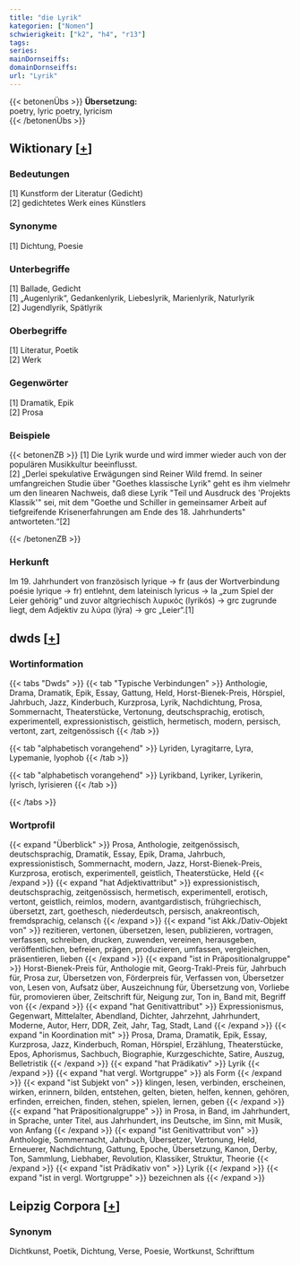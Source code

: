```yaml
---
title: "die Lyrik"
kategorien: ["Nomen"]
schwierigkeit: ["k2", "h4", "r13"]
tags:
series:
mainDornseiffs:
domainDornseiffs:
url: "Lyrik"
---
```


{{< betonenÜbs >}}
**Übersetzung:**  
poetry, lyric poetry, lyricism  
{{< /betonenÜbs >}}

## Wiktionary [[+](https://de.wiktionary.org/wiki/Lyrik)]

### Bedeutungen
[1] Kunstform der Literatur (Gedicht)  
[2] gedichtetes Werk eines Künstlers  

### Synonyme
[1] Dichtung, Poesie  

### Unterbegriffe
[1] Ballade, Gedicht  
[1] „Augenlyrik“, Gedankenlyrik, Liebeslyrik, Marienlyrik, Naturlyrik  
[2] Jugendlyrik, Spätlyrik  

### Oberbegriffe
[1] Literatur, Poetik  
[2] Werk  

### Gegenwörter
[1] Dramatik, Epik  
[2] Prosa  

### Beispiele
{{< betonenZB >}}
[1] Die Lyrik wurde und wird immer wieder auch von der populären Musikkultur beeinflusst.  
[2] „Derlei spekulative Erwägungen sind Reiner Wild fremd. In seiner umfangreichen Studie über "Goethes klassische Lyrik" geht es ihm vielmehr um den linearen Nachweis, daß diese Lyrik "Teil und Ausdruck des 'Projekts Klassik'" sei, mit dem "Goethe und Schiller in gemeinsamer Arbeit auf tiefgreifende Krisenerfahrungen am Ende des 18. Jahrhunderts" antworteten.“[2]  

{{< /betonenZB >}}
### Herkunft
Im 19. Jahrhundert von französisch lyrique → fr (aus der Wortverbindung poésie lyrique → fr) entlehnt, dem lateinisch lyricus → la „zum Spiel der Leier gehörig“ und zuvor altgriechisch λυρικός (lyrikós) → grc zugrunde liegt, dem Adjektiv zu λύρα (lýra) → grc „Leier“.[1]  



## dwds [[+](https://www.dwds.de/wb/Lyrik)]

### Wortinformation
{{< tabs "Dwds" >}}
{{< tab "Typische Verbindungen" >}}
Anthologie, Drama, Dramatik, Epik, Essay, Gattung, Held, Horst-Bienek-Preis, Hörspiel, Jahrbuch, Jazz, Kinderbuch, Kurzprosa, Lyrik, Nachdichtung, Prosa, Sommernacht, Theaterstücke, Vertonung, deutschsprachig, erotisch, experimentell, expressionistisch, geistlich, hermetisch, modern, persisch, vertont, zart, zeitgenössisch
{{< /tab >}}

{{< tab "alphabetisch vorangehend" >}}
Lyriden, Lyragitarre, Lyra, Lypemanie, lyophob
{{< /tab >}}

{{< tab "alphabetisch vorangehend" >}}
Lyrikband, Lyriker, Lyrikerin, lyrisch, lyrisieren
{{< /tab >}}

{{< /tabs >}}

### Wortprofil
{{< expand "Überblick" >}} Prosa, Anthologie, zeitgenössisch, deutschsprachig, Dramatik, Essay, Epik, Drama, Jahrbuch, expressionistisch, Sommernacht, modern, Jazz, Horst-Bienek-Preis, Kurzprosa, erotisch, experimentell, geistlich, Theaterstücke, Held {{< /expand >}}
{{< expand "hat Adjektivattribut" >}} expressionistisch, deutschsprachig, zeitgenössisch, hermetisch, experimentell, erotisch, vertont, geistlich, reimlos, modern, avantgardistisch, frühgriechisch, übersetzt, zart, goethesch, niederdeutsch, persisch, anakreontisch, fremdsprachig, celansch {{< /expand >}}
{{< expand "ist Akk./Dativ-Objekt von" >}} rezitieren, vertonen, übersetzen, lesen, publizieren, vortragen, verfassen, schreiben, drucken, zuwenden, vereinen, herausgeben, veröffentlichen, befreien, prägen, produzieren, umfassen, vergleichen, präsentieren, lieben {{< /expand >}}
{{< expand "ist in Präpositionalgruppe" >}} Horst-Bienek-Preis für, Anthologie mit, Georg-Trakl-Preis für, Jahrbuch für, Prosa zur, Übersetzen von, Förderpreis für, Verfassen von, Übersetzer von, Lesen von, Aufsatz über, Auszeichnung für, Übersetzung von, Vorliebe für, promovieren über, Zeitschrift für, Neigung zur, Ton in, Band mit, Begriff von {{< /expand >}}
{{< expand "hat Genitivattribut" >}} Expressionismus, Gegenwart, Mittelalter, Abendland, Dichter, Jahrzehnt, Jahrhundert, Moderne, Autor, Herr, DDR, Zeit, Jahr, Tag, Stadt, Land {{< /expand >}}
{{< expand "in Koordination mit" >}} Prosa, Drama, Dramatik, Epik, Essay, Kurzprosa, Jazz, Kinderbuch, Roman, Hörspiel, Erzählung, Theaterstücke, Epos, Aphorismus, Sachbuch, Biographie, Kurzgeschichte, Satire, Auszug, Belletristik {{< /expand >}}
{{< expand "hat Prädikativ" >}} Lyrik {{< /expand >}}
{{< expand "hat vergl. Wortgruppe" >}} als Form {{< /expand >}}
{{< expand "ist Subjekt von" >}} klingen, lesen, verbinden, erscheinen, wirken, erinnern, bilden, entstehen, gelten, bieten, helfen, kennen, gehören, erfinden, erreichen, finden, stehen, spielen, lernen, geben {{< /expand >}}
{{< expand "hat Präpositionalgruppe" >}} in Prosa, in Band, im Jahrhundert, in Sprache, unter Titel, aus Jahrhundert, ins Deutsche, im Sinn, mit Musik, von Anfang {{< /expand >}}
{{< expand "ist Genitivattribut von" >}} Anthologie, Sommernacht, Jahrbuch, Übersetzer, Vertonung, Held, Erneuerer, Nachdichtung, Gattung, Epoche, Übersetzung, Kanon, Derby, Ton, Sammlung, Liebhaber, Revolution, Klassiker, Struktur, Theorie {{< /expand >}}
{{< expand "ist Prädikativ von" >}} Lyrik {{< /expand >}}
{{< expand "ist in vergl. Wortgruppe" >}} bezeichnen als {{< /expand >}}

## Leipzig Corpora [[+](https://corpora.uni-leipzig.de/en/res?word=Lyrik&corpusId=deu_newscrawl-public_2018)]


### Synonym
Dichtkunst, Poetik, Dichtung, Verse, Poesie, Wortkunst, Schrifttum


